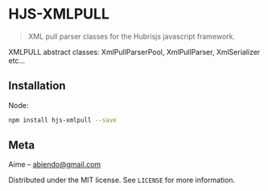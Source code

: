 # HJS-XMLPULL
> XML pull parser classes for the Hubrisjs javascript framework.

XMLPULL abstract classes: XmlPullParserPool, XmlPullParser, XmlSerializer etc...

## Installation

Node:

```sh
npm install hjs-xmlpull --save
```

## Meta

Aime – abiendo@gmail.com

Distributed under the MIT license. See ``LICENSE`` for more information.